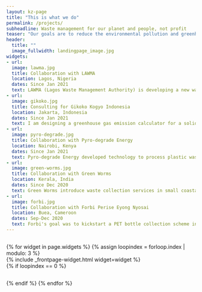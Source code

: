```yaml
---
layout: kz-page
title: "This is what we do"
permalink: /projects/
subheadline: Waste management for our planet and people, not profit
teaser: "Our goals are to reduce the environmental pollution and greenhouse gas emissions associated with waste, and to minimise the impact of waste on human and animal health. Here is what we do to achieve these goals:"
header:
  title: ""
  image_fullwidth: landingpage_image.jpg
widgets:
- url:
  image: lawma.jpg
  title: Collaboration with LAWMA
  location: Lagos, Nigeria
  dates: Since Jan 2021
  text: LAWMA (Lagos Waste Management Authority) is developing a new waste management system for Lagos, a city of more than 22 million people. I am exploring technologies, partnerships and funding mechanisms that could be appropriate for this context.
- url:
  image: gikoko.jpg
  title: Consulting for Gikoko Kogyo Indonesia
  location: Jakarta, Indonesia
  dates: Since Jan 2021
  text: I am designing a greenhouse gas emission calculator for a solid waste management facility with multiple technologies. This includes an anaerobic digester, sorting and shredding machines powered by their own refuse-derived fuel, production of bio-compressed natural gas and sludge derived fertilizers.
- url:
  image: pyro-degrade.jpg
  title: Collaboration with Pyro-degrade Energy
  location: Nairobi, Kenya
  dates: Since Jan 2021
  text: Pyro-degrade Energy developed technology to process plastic waste into pyrolysis oil - an affordable fuel that can be used instead of diesel. It is environmentally friendly due to its low sulfur content. I am helping them with fundraising for their first industrial scale plant.
- url:
  image: green-worms.jpg
  title: Collaboration with Green Worms
  location: Kerala, India
  dates: Since Dec 2020 
  text: Green Worms introduce waste collection services in small coastal towns in India. I am helping them with developing external communications strategy. My goals are to improve their engagement with stakeholders and to assist with initiating collaborations with organisations outside India.
- url:
  image: forbi.jpg
  title: Collaboration with Forbi Perise Eyong Nyosai
  location: Buea, Cameroon
  dates: Sep-Dec 2020
  text: Forbi's goal was to kickstart a PET bottle collection scheme in schools in Buea, Cameroon to both increase the plastic recycling rate in the country and to educate kids about waste related challenges. I helped Forbi with writing the project proposal, making a budget and the application process.
---
```


<hr style="height:1px; visibility:hidden;" />
<div class="row">
  {% for widget in page.widgets %}
    {% assign loopindex = forloop.index | modulo: 3 %}
    <div id="{{ widget.anchor }}">{% include _frontpage-widget.html widget=widget %}</div>
    {% if loopindex == 0 %}
  <hr style="height:1px; visibility:hidden;" /> <!-- Prevents long first column items from pushing new rows to the right -->
    {% endif %}
  {% endfor %}
</div>


